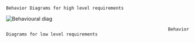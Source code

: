                                                                     Behavior Diagrams for high level requirements


![Behavioural diag](https://user-images.githubusercontent.com/81459871/132117191-d3226515-fa45-4a34-808d-406e147d1bd1.jpeg)


                                                                  Behavior Diagrams for low level requirements
